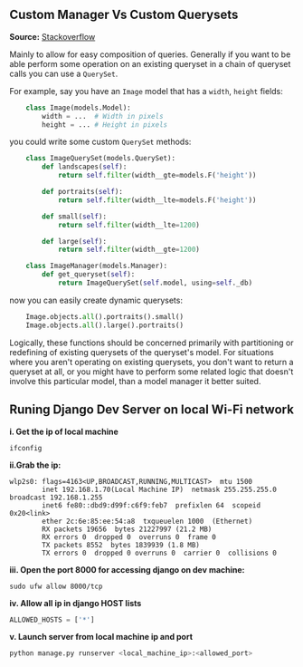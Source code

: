 ## Custom Manager Vs Custom Querysets

**Source:** [Stackoverflow](https://stackoverflow.com/questions/29798125/when-should-i-use-a-custom-manager-versus-a-custom-queryset-in-django)

Mainly to allow for easy composition of queries. Generally if you want to be able perform some operation on an existing queryset in a chain of queryset calls you can use a `QuerySet`. 

For example, say you have an `Image` model that has a `width`, `height` fields:

```python
    class Image(models.Model):
        width = ...  # Width in pixels
        height = ... # Height in pixels
```

you could write some custom `QuerySet` methods: 

```python
    class ImageQuerySet(models.QuerySet): 
        def landscapes(self):
            return self.filter(width__gte=models.F('height'))

        def portraits(self):
            return self.filter(width__lte=models.F('height'))

        def small(self):
            return self.filter(width__lte=1200)

        def large(self):
            return self.filter(width__gte=1200)

    class ImageManager(models.Manager):
        def get_queryset(self):
            return ImageQuerySet(self.model, using=self._db)
```

now you can easily create dynamic querysets:

```python
    Image.objects.all().portraits().small()
    Image.objects.all().large().portraits()
```
Logically, these functions should be concerned primarily with partitioning or redefining of existing querysets of the queryset's model. For situations where you aren't operating on existing querysets, you don't want to return a queryset at all, or you might have to perform some related logic that doesn't involve this particular model, than a model manager it better suited. 

## Runing Django Dev Server on local Wi-Fi network

**i. Get the ip of local machine**

``ifconfig``

**ii.Grab the ip:**

```
wlp2s0: flags=4163<UP,BROADCAST,RUNNING,MULTICAST>  mtu 1500
        inet 192.168.1.70(Local Machine IP)  netmask 255.255.255.0  broadcast 192.168.1.255
        inet6 fe80::dbd9:d99f:c6f9:feb7  prefixlen 64  scopeid 0x20<link>
        ether 2c:6e:85:ee:54:a8  txqueuelen 1000  (Ethernet)
        RX packets 19656  bytes 21227997 (21.2 MB)
        RX errors 0  dropped 0  overruns 0  frame 0
        TX packets 8552  bytes 1839939 (1.8 MB)
        TX errors 0  dropped 0 overruns 0  carrier 0  collisions 0
```

**iii. Open the port 8000 for accessing django on dev machine:**

``sudo ufw allow 8000/tcp``

**iv. Allow all ip in django HOST lists**
```python
ALLOWED_HOSTS = ['*']
```

**v. Launch server from local machine ip and port**

```python
python manage.py runserver <local_machine_ip>:<allowed_port>
```
